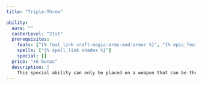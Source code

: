 ```yaml
---
title: "Triple-Throw"

ability:
  aura: ""
  casterLevel: "21st"
  prerequisites:
    feats: ["{% feat_link craft-magic-arms-and-armor %}", "{% epic_feat_link craft-epic-magic-arms-and-armor %}"]
    spells: ["{% spell_link shades %}"]
    special: []
  price: "+6 bonus"
  description: |
    This special ability can only be placed on a weapon that can be thrown. (If this property is rolled for a weapon that cannot be thrown, reroll.) A triple-throw weapon creates two duplicates of itself when thrown. Both the original and the duplicate weapons attack separately (at the same attack bonus). Regardless of the success of any of the attacks, the duplicates immediately disappear after the attack is completed. Any bonuses on damage due to accuracy or precision (including those from sneak attacks, the Precise Shot feat, or the ranger's favored enemy bonus) apply only to the original weapon's damage, not to the duplicates.
---
```

